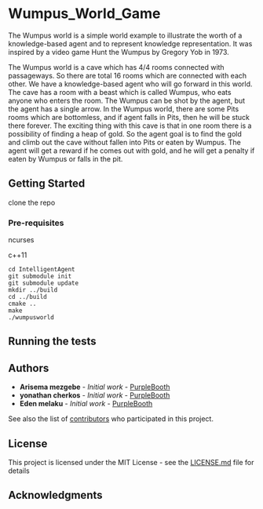 # Wumpus_World_Game


The Wumpus world is a simple world example to illustrate the worth of a knowledge-based agent and to represent knowledge representation. It was inspired by a video game Hunt the Wumpus by Gregory Yob in 1973.

The Wumpus world is a cave which has 4/4 rooms connected with passageways. So there are total 16 rooms which are connected with each other. We have a knowledge-based agent who will go forward in this world. The cave has a room with a beast which is called Wumpus, who eats anyone who enters the room. The Wumpus can be shot by the agent, but the agent has a single arrow. In the Wumpus world, there are some Pits rooms which are bottomless, and if agent falls in Pits, then he will be stuck there forever. The exciting thing with this cave is that in one room there is a possibility of finding a heap of gold. So the agent goal is to find the gold and climb out the cave without fallen into Pits or eaten by Wumpus. The agent will get a reward if he comes out with gold, and he will get a penalty if eaten by Wumpus or falls in the pit.

## Getting Started

clone the repo
### Pre-requisites

ncurses

c++11

```
cd IntelligentAgent
git submodule init
git submodule update
mkdir ../build
cd ../build
cmake ..
make
./wumpusworld
```

## Running the tests


## Authors

* **Arisema mezgebe** - *Initial work* - [PurpleBooth]()
* **yonathan cherkos** - *Initial work* - [PurpleBooth]()
* **Eden melaku** - *Initial work* - [PurpleBooth]()

See also the list of [contributors](https://github.com/your/project/contributors) who participated in this project.

## License

This project is licensed under the MIT License - see the [LICENSE.md](LICENSE.md) file for details

## Acknowledgments
